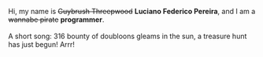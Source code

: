 Hi, my name is ~~Guybrush Threepwood~~ **Luciano Federico Pereira**, and I am a ~~wannabe pirate~~ **programmer**.<br><br>A short song: 316 bounty of doubloons gleams in the sun, a treasure hunt has just begun! Arrr!
